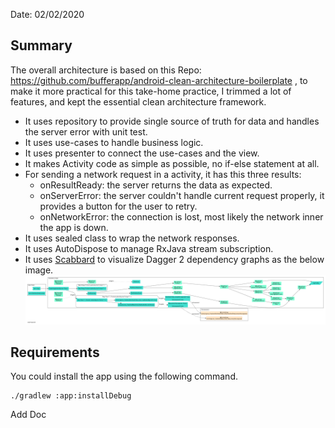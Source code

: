 
Date: 02/02/2020

## Summary

The overall architecture is based on this Repo: <https://github.com/bufferapp/android-clean-architecture-boilerplate> , to make it more practical for this take-home practice, I trimmed a lot of features, and kept the essential clean architecture framework. 
* It uses repository to provide single source of truth for data and handles the server error with unit test.
* It uses use-cases to handle business logic. 
* It uses presenter to connect the use-cases and the view.
* It makes Activity code as simple as possible, no if-else statement at all.
* For sending a network request in a activity, it has this three results:
  * onResultReady: the server returns the data as expected.
  * onServerError: the server couldn't handle current request properly, it provides a button for the user to retry.
  * onNetworkError: the connection is lost, most likely the network inner the app is down.
* It uses sealed class to wrap the network responses.
* It uses AutoDispose to manage RxJava stream subscription.  
* It uses [Scabbard](https://arunkumar9t2.github.io/scabbard/) to visualize Dagger 2 dependency graphs as the below image.
![Dagger Graph](doc/10_di_graph.png?raw=true "Dagger Graph")

## Requirements

You could install the app using the following command.
```
./gradlew :app:installDebug
```

Add Doc